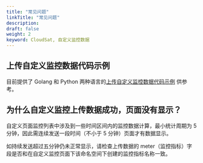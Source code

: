 ```yaml
---
title: "常见问题"
linkTitle: "常见问题"
description:
draft: false
weight: 2
keyword: CloudSat, 自定义监控数据
---
```


## 上传自定义监控数据代码示例

目前提供了 Golang 和 Python 两种语言的[上传自定义监控数据代码示例](/monitor_service/cloudsat/manual/upload_monitor_data/) 供参考。

## 为什么自定义监控上传数据成功，页面没有显示？

自定义页面监控列表中涉及到一些时间区间内的监控数据计算，最小统计周期为 5 分钟，因此需连续发送一段时间（不小于 5 分钟）页面才有数据显示。

如持续发送超过五分钟仍未正常显示，请检查上传数据的 meter（监控指标）字段是否和在自定义监控页面下该命名空间下创建的监控指标名称一致。

